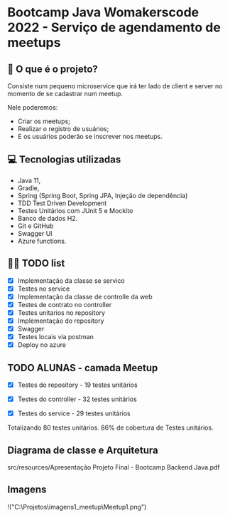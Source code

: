 # Bootcamp Java Womakerscode 2022 - Serviço de agendamento de meetups


## 🤔 O que é o projeto?

Consiste num pequeno microservice que irá ter lado de client e server no momento de se cadastrar num meetup.

Nele poderemos:
 - Criar os meetups;
 - Realizar o registro de usuários;
 - E os usuários poderão se inscrever nos meetups.


## 💻 Tecnologias utilizadas

 - Java 11,
 - Gradle,
 - Spring (Spring Boot, Spring JPA, Injeção de dependência)
 - TDD Test Driven Development
 - Testes Unitários com JUnit 5 e Mockito
 - Banco de dados H2.
 - Git e GitHub
 - Swagger UI
 - Azure functions.


## 👩‍💻 TODO list
- [x] Implementação da classe se servico
- [x] Testes no service 
- [x] Implementação da classe de controlle da web
- [x] Testes de contrato no controller 
- [x] Testes unitarios no repository 
- [x] Implementação do repository
- [x] Swagger
- [x] Testes locais via postman
- [x] Deploy no azure

## TODO ALUNAS - camada Meetup
- [x] Testes do repository - 19 testes unitários
- [x] Testes do controller - 32 testes unitários
- [x] Testes do service - 29 testes unitários


Totalizando 80 testes unitários.
86% de cobertura de Testes unitários.

##  Diagrama de classe e Arquitetura

src/resources/Apresentação Projeto Final - Bootcamp Backend Java.pdf

## Imagens
!("C:\Projetos\imagens1_meetup\Meetup1.png")

